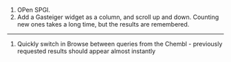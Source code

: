 1. OPen SPGI.
2. Add a Gasteiger widget as a column, and scroll up and down. Counting new ones takes a long time, but the results are remembered.

***

1. Quickly switch in Browse between queries from the Chembl - previously requested results should appear almost instantly

